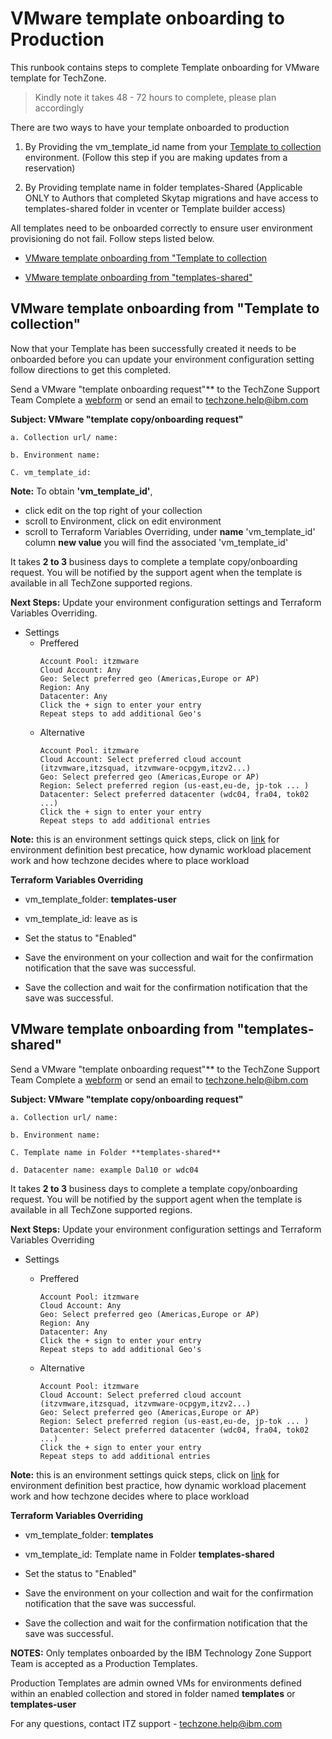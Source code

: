 # VMware template onboarding to Production
This runbook contains steps to complete Template onboarding for VMware template for TechZone. 

> Kindly note it takes 48 - 72 hours to complete, please plan accordingly

There are two ways to have your template onboarded to production
1. By Providing the vm_template_id name from your [Template to collection](https://github.com/IBM/itz-support-public/blob/main/IBM-Technology-Zone/IBM-Technology-Zone-Runbooks/template-an-ibm-cloud-classic-vm-for-your-collection.md) environment. (Follow this step if you are making updates from a reservation)

2. By Providing template name in folder templates-Shared (Applicable ONLY to Authors that completed Skytap migrations and have access to templates-shared folder in vcenter or Template builder access)

  All templates need to be onboarded correctly to ensure user environment provisioning do not fail. Follow steps listed below.

 - [VMware template onboarding from "Template to collection](https://github.com/IBM/itz-support-public/blob/main/IBM-Technology-Zone/IBM-Technology-Zone-Runbooks/VMwareTemplateOnboarding.md#vmware-template-onboarding-from-template-to-collection)

- [VMware template onboarding from "templates-shared"](https://github.com/IBM/itz-support-public/blob/main/IBM-Technology-Zone/IBM-Technology-Zone-Runbooks/VMwareTemplateOnboarding.md#vmware-template-onboarding-from-templates-shared)

## VMware template onboarding from "Template to collection"
Now that your Template has been successfully created it needs to be onboarded before you can update your environment configuration setting follow directions to get this completed.

Send a VMware "template onboarding request"** to the TechZone Support Team
Complete a [webform](https://ibmsf.force.com/ibminternalproducts/s/createrecord/NewCase?language=en_US) or send an email to techzone.help@ibm.com

**Subject: VMware "template copy/onboarding request"**

```
a. Collection url/ name: 

b. Environment name:

C. vm_template_id:
```

**Note:** To obtain **'vm_template_id'**, 
- click edit on the top right of your collection 
- scroll to Environment, click on edit environment
- scroll to Terraform Variables Overriding, under **name** 'vm_template_id' column **new value** you will find the associated 'vm_template_id'

It takes **2 to 3** business days to complete a template copy/onboarding request. You will be notified by the support agent when the template is available in all TechZone supported regions. 

**Next Steps:** Update your environment configuration settings and Terraform Variables Overriding. 

* Settings
  * Preffered     
    ```
    Account Pool: itzmware
    Cloud Account: Any
    Geo: Select preferred geo (Americas,Europe or AP)
    Region: Any
    Datacenter: Any
    Click the + sign to enter your entry
    Repeat steps to add additional Geo's 
    ```
  * Alternative
    ```
    Account Pool: itzmware
    Cloud Account: Select preferred cloud account (itzvmware,itzsquad, itzvmware-ocpgym,itzv2...)
    Geo: Select preferred geo (Americas,Europe or AP)
    Region: Select preferred region (us-east,eu-de, jp-tok ... )
    Datacenter: Select preferred datacenter (wdc04, fra04, tok02 ...)
    Click the + sign to enter your entry
    Repeat steps to add additional entries
    ```


**Note:** this is an environment settings quick steps, click on [link](https://pages.github.ibm.com/dte2-0/automation-team-docs/Best%20Practices/EnvironmentDefinitions/) for environment definition best precatice, how dynamic workload placement work and how techzone decides where to place workload

**Terraform Variables Overriding**
 
- vm_template_folder: **templates-user**
- vm_template_id: leave as is

- Set the status to "Enabled"
- Save the environment on your collection and wait for the confirmation notification that the save was successful.
- Save the collection and wait for the confirmation notification that the save was successful.


## VMware template onboarding from "templates-shared"

Send a VMware "template onboarding request"** to the TechZone Support Team
Complete a [webform](https://ibmsf.force.com/ibminternalproducts/s/createrecord/NewCase?language=en_US) or send an email to techzone.help@ibm.com

**Subject: VMware "template copy/onboarding request"**

```
a. Collection url/ name: 

b. Environment name:

C. Template name in Folder **templates-shared**

d. Datacenter name: example Dal10 or wdc04
```

It takes **2 to 3** business days to complete a template copy/onboarding request. You will be notified by the support agent when the template is available in all TechZone supported regions. 

**Next Steps:** Update your environment configuration settings and Terraform Variables Overriding

* Settings

  * Preffered
    ```
    Account Pool: itzmware
    Cloud Account: Any
    Geo: Select preferred geo (Americas,Europe or AP)
    Region: Any
    Datacenter: Any
    Click the + sign to enter your entry
    Repeat steps to add additional Geo's 
    ```

  * Alternative
    ```
    Account Pool: itzmware
    Cloud Account: Select preferred cloud account (itzvmware,itzsquad, itzvmware-ocpgym,itzv2...)
    Geo: Select preferred geo (Americas,Europe or AP)
    Region: Select preferred region (us-east,eu-de, jp-tok ... ) 
    Datacenter: Select preferred datacenter (wdc04, fra04, tok02 ...)
    Click the + sign to enter your entry
    Repeat steps to add additional entries
    ```
  
**Note:** this is an environment settings quick steps, click on [link](https://pages.github.ibm.com/dte2-0/automation-team-docs/Best%20Practices/EnvironmentDefinitions/) for environment definition best practice, how dynamic workload placement work and how techzone decides where to place workload

**Terraform Variables Overriding**
 
- vm_template_folder: **templates**
- vm_template_id: Template name in Folder **templates-shared**

- Set the status to "Enabled"
- Save the environment on your collection and wait for the confirmation notification that the save was successful.
- Save the collection and wait for the confirmation notification that the save was successful.

**NOTES:** Only templates onboarded by the IBM Technology Zone Support Team is accepted as a Production Templates.

Production Templates are admin owned VMs for environments defined within an enabled collection and stored in folder named **templates** or **templates-user** 


For any questions, contact ITZ support - techzone.help@ibm.com



